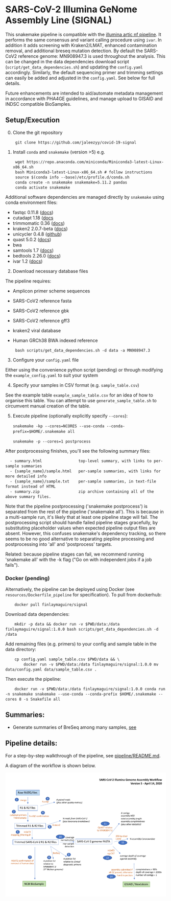 # SARS-CoV-2 Illumina GeNome Assembly Line (SIGNAL) 

This snakemake pipeline is compatible with the [illumina artic nf pipeline](https://github.com/connor-lab/ncov2019-artic-nf).
It performs the same consensus and variant calling procedure using `ivar`.
In addition it adds screening with Kraken2/LMAT, enhanced contamination removal, and additional breseq mutation detection.
By default the SARS-CoV2 reference genome: MN908947.3 is used throughout the analysis. This can be changed in the data dependencies download script (`script/get_data_dependencies.sh`) and updating the `config.yaml` accordingly.  Similarly, the default sequencing primer and trimming settings can easily be added and adjusted in the `config.yaml`.
See below for full details.

Future enhancements are intended to aid/automate metadata management in accordance with PHA4GE guidelines, and manage upload to GISAID and INDSC compatible BioSamples.


## Setup/Execution

0. Clone the git repository
    
        git clone https://github.com/jaleezyy/covid-19-signal

1. Install `conda` and `snakemake` (version >5) e.g.

        wget https://repo.anaconda.com/miniconda/Miniconda3-latest-Linux-x86_64.sh
        bash Miniconda3-latest-Linux-x86_64.sh # follow instructions
        source $(conda info --base)/etc/profile.d/conda.sh
        conda create -n snakemake snakemake=5.11.2 pandas
        conda activate snakemake

Additional software dependencies are managed directly by `snakemake` using conda environment files:

  - fastqc 0.11.8 ([docs](https://www.bioinformatics.babraham.ac.uk/projects/fastqc/))
  - cutadapt 1.18 ([docs](https://cutadapt.readthedocs.io/en/stable/)
  - trimmomatic 0.36 ([docs](http://www.usadellab.org/cms/?page=trimmomatic))
  - kraken2 2.0.7-beta ([docs](https://ccb.jhu.edu/software/kraken2/))
  - unicycler 0.4.8 ([github](https://github.com/rrwick/Unicycler))
  - quast 5.0.2 ([docs](http://quast.sourceforge.net/quast))
  - bwa 
  - samtools 1.7 ([docs](http://www.htslib.org/))
  - bedtools 2.26.0 ([docs](https://bedtools.readthedocs.io/en/latest/))
  - ivar 1.2 ([docs](https://github.com/andersen-lab/ivar))

2. Download necessary database files

The pipeline requires:
 
 - Amplicon primer scheme sequences
 - SARS-CoV2 reference fasta
 - SARS-CoV2 reference gbk 
 - SARS-CoV2 reference gff3
 - kraken2 viral database
 - Human GRCh38 BWA indexed reference

        bash scripts/get_data_dependencies.sh -d data -a MN908947.3

3. Configure your `config.yaml` file

Either using the convenience python script (pending) or 
through modifying the `example_config.yaml` to suit your system

4. Specify your samples in CSV format (e.g. `sample_table.csv`)

See the example table `example_sample_table.csv` for an idea of how to organise this table. You can attempt to use `generate_sample_table.sh` to circumvent manual creation of the table.

5. Execute pipeline (optionally explicitly specify `--cores`):

      `snakemake -kp --cores=NCORES --use-conda --conda-prefix=$HOME/.snakemake all`
      
      `snakemake -p --cores=1 postprocess`

After postprocessing finishes, you'll see the following summary files:

```
  - summary.html                top-level summary, with links to per-sample summaries
  - {sample_name}/sample.html   per-sample summaries, with links for more detailed info
  - {sample_name}/sample.txt    per-sample summaries, in text-file format instead of HTML
  - summary.zip                 zip archive containing all of the above summary files.
```
Note that the pipeline postprocessing ('snakemake postprocess') is separated from
the rest of the pipeline ('snakemake all').  This is because in a multi-sample run,
it's likely that at least one pipeline stage will fail.  The postprocessing script
should handle failed pipeline stages gracefully, by substituting placeholder values
when expected pipeline output files are absent.  However, this confuses snakemake's
dependency tracking, so there seems to be no good alternative to separating piepline
processing and postprocessing into 'all' and 'postprocess' targets.

Related: because pipeline stages can fail, we recommend running 'snakemake all'
with the -k flag ("Go on with independent jobs if a job fails").

### Docker (pending)

Alternatively, the pipeline can be deployed using Docker (see `resources/Dockerfile_pipeline` for specification).
To pull from dockerhub:

        docker pull finlaymaguire/signal

Download data dependencies:

        mkdir -p data && docker run -v $PWD/data:/data finlaymaguire/signal:1.0.0 bash scripts/get_data_dependencies.sh -d /data

Add remaining files (e.g. primers) to your config and sample table in the data directory:

        cp config.yaml sample_table.csv $PWD/data && \ 
            docker run -v $PWD/data:/data finlaymaguire/signal:1.0.0 mv data/config.yaml data/sample_table.csv .

Then execute the pipeline:

        docker run -v $PWD/data:/data finlaymaguire/signal:1.0.0 conda run -n snakemake snakemake --use-conda --conda-prefix $HOME/.snakemake --cores 8 -s Snakefile all

## Summaries:

  - Generate summaries of BreSeq among many samples, [see](resources/dev_scripts/summaries/README.md)

## Pipeline details:

For a step-by-step walkthrough of the pipeline, see [pipeline/README.md](PIPELINE.md).

A diagram of the workflow is shown below.

![Workflow Version 5](Workflow_Version_5.png)

